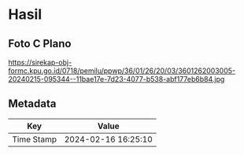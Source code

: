 # Hasil

## Foto C Plano

https://sirekap-obj-formc.kpu.go.id/0718/pemilu/ppwp/36/01/26/20/03/3601262003005-20240215-095344--11bae17e-7d23-4077-b538-abf177eb6b84.jpg


## Metadata

| Key        | Value               |
| ---------- | ------------------- |
| Time Stamp | 2024-02-16 16:25:10 |



